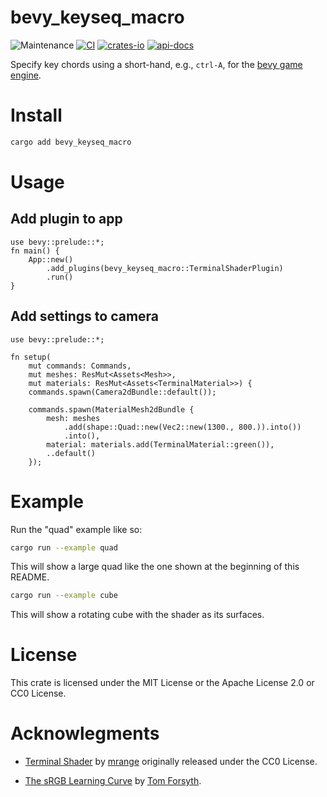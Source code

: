 # bevy_keyseq_macro
![Maintenance](https://img.shields.io/badge/maintenance-actively--developed-brightgreen.svg)
[![CI](https://github.com/shanecelis/bevy_keyseq_macro/actions/workflows/rust.yml/badge.svg)](https://github.com/shanecelis/bevy_keyseq_macro/actions)
  [![crates-io](https://img.shields.io/crates/v/bevy_keyseq_macro.svg)](https://crates.io/crates/bevy_keyseq_macro)
  [![api-docs](https://docs.rs/bevy_keyseq_macro/badge.svg)](https://docs.rs/bevy_keyseq_macro)

Specify key chords using a short-hand, e.g., `ctrl-A`, for the [bevy game engine](https://bevyengine.org).

# Install

``` sh
cargo add bevy_keyseq_macro
```

# Usage

## Add plugin to app
```compile
use bevy::prelude::*;
fn main() {
    App::new()
        .add_plugins(bevy_keyseq_macro::TerminalShaderPlugin)
        .run()
}
```

## Add settings to camera

```compile
use bevy::prelude::*;

fn setup(
    mut commands: Commands,
    mut meshes: ResMut<Assets<Mesh>>,
    mut materials: ResMut<Assets<TerminalMaterial>>) {
    commands.spawn(Camera2dBundle::default());
    
    commands.spawn(MaterialMesh2dBundle {
        mesh: meshes
            .add(shape::Quad::new(Vec2::new(1300., 800.)).into())
            .into(),
        material: materials.add(TerminalMaterial::green()),
        ..default()
    });
```

# Example

Run the "quad" example like so:

``` sh
cargo run --example quad
```

This will show a large quad like the one shown at the beginning of this README.

``` sh
cargo run --example cube
```

This will show a rotating cube with the shader as its surfaces.

# License

This crate is licensed under the MIT License or the Apache License 2.0 or CC0 License.

# Acknowlegments

* [Terminal Shader](https://www.shadertoy.com/view/DdSGzy) by [mrange](https://www.shadertoy.com/user/mrange) originally released under the CC0 License.

* [The sRGB Learning Curve](https://medium.com/@tomforsyth/the-srgb-learning-curve-773b7f68cf7a) by [Tom Forsyth](https://mastodon.gamedev.place/@TomF).
